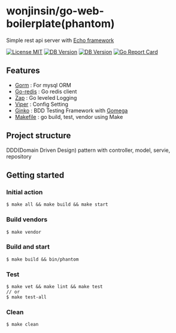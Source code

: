 wonjinsin/go-web-boilerplate(phantom)
============================
Simple rest api server with [Echo framework](https://github.com/labstack/echo)

[![License MIT](https://img.shields.io/badge/License-MIT-green.svg)](http://opensource.org/licenses/MIT)
[![DB Version](https://img.shields.io/badge/DB-Redis-red)](https://redis.io/)
[![DB Version](https://img.shields.io/badge/DB-Mysql-blue)](https://www.mysql.com/)
[![Go Report Card](https://goreportcard.com/badge/github.com/StarpTech/go-web)](https://goreportcard.com/report/github.com/wonjinsin/go-web-boilerplate)

## Features
- [Gorm](https://github.com/go-gorm/gorm) : For mysql ORM
- [Go-redis](https://github.com/go-redis/redis/v8) : Go redis client
- [Zap](https://github.com/uber-go/zap) : Go leveled Logging
- [Viper](https://github.com/spf13/viper) : Config Setting
- [Ginko](https://onsi.github.io/ginkgo) : BDD Testing Framework with [Gomega](https://onsi.github.io/gomega)
- [Makefile]() : go build, test, vendor using Make

## Project structure
DDD(Domain Driven Design) pattern with controller, model, servie, repository

## Getting started

### Initial action
```
$ make all && make build && make start
```

### Build vendors
```
$ make vendor
```

### Build and start
```
$ make build && bin/phantom
```

### Test
```
$ make vet && make lint && make test
// or
$ make test-all
```

### Clean
```
$ make clean
```